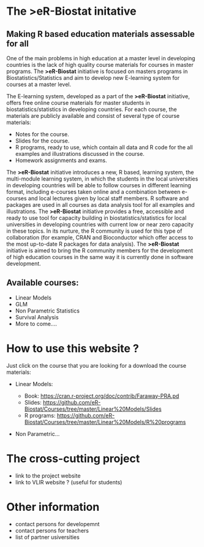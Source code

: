 # The >eR-Biostat initative
## Making R based education materials assessable for all
One of the main problems in high education at a master level in developing countries is the lack of high quality course materials for courses in master programs. The **>eR-Biostat**  initiative is focused on masters programs in Biostatistics/Statistics and aim to develop new E-learning system for courses at a master level.

The E-learning system, developed as a part of the **>eR-Biostat**  initiative, offers free online course materials for master students in biostatistics/statistics in developing countries. For each course, the materials are publicly available and consist of several type of course materials: 
* Notes for the course.
* Slides for the course.
* R programs, ready to use, which contain all data and R code for the all examples and illustrations discussed in the course.
* Homework assignments and exams.

The **>eR-Biostat** initiative introduces a new, R based, learning system, the multi-module learning system,  in which the students in the local universities in developing countries will be able to follow courses in different learning format, including e-courses taken online and a combination between e-courses and local lectures given by local staff members. R software and packages are used in all courses as data analysis tool for all examples and illustrations. The **>eR-Biostat**  initiative provides a free, accessible and ready to use tool for capacity building in biostatistics/statistics for local universities in developing countries with current low or near zero capacity in these topics. In its nurture, the R community is used for this type of collaboration (for example, CRAN and Bioconductor which offer access to the most up-to-date R packages for data analysis). The **>eR-Biostat**  initiative is aimed to bring the R community members for the development of high education courses in the same way it is currently done in software development.

## Available courses:
* Linear Models
* GLM 
* Non Parametric Statistics
* Survival Analysis
* More to come....

# How to use this website ?
Just click on the course that you are looking for a download the course materials:
* Linear Models: 

  + Book: https://cran.r-project.org/doc/contrib/Faraway-PRA.pd
  + Slides: https://github.com/eR-Biostat/Courses/tree/master/Linear%20Models/Slides
  + R programs: https://github.com/eR-Biostat/Courses/tree/master/Linear%20Models/R%20programs
  
* Non Parametric...
# The cross-cutting project
* link to the project website
* link to VLIR website ? (useful for students)
# Other information
* contact persons for developemnt
* contact persons for teachers
* list of partner usiversities

